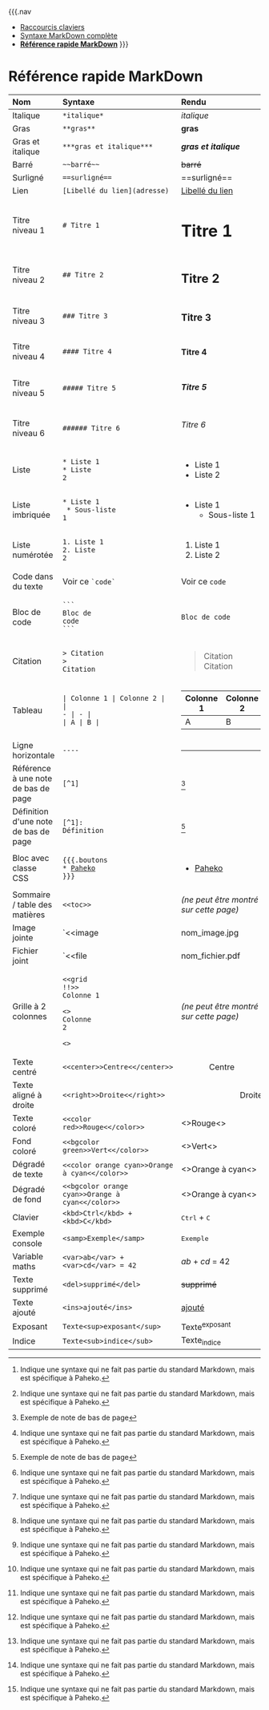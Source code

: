 {{{.nav
* [Raccourcis claviers](keyboard.html)
* [Syntaxe MarkDown complète](markdown.html)
* **[Référence rapide MarkDown](markdown_quickref.html)**
}}}

# Référence rapide MarkDown

|Nom | Syntaxe | Rendu | Notes |
| :- | :- | :- | :- |
| Italique | `*italique*` | *italique* | |
| Gras | `**gras**` | **gras** | |
| Gras et italique | `***gras et italique***` | ***gras et italique*** | |
| Barré | `~~barré~~` | ~~barré~~ | [^P] |
| Surligné | `==surligné==` | ==surligné== | [^P] |
| Lien | `[Libellé du lien](adresse)` | [Libellé du lien](https://paheko.cloud/) | |
| Titre niveau 1 | `# Titre 1` | <h1>Titre 1</h1> | |
| Titre niveau 2 | `## Titre 2` | <h2>Titre 2</h2> | |
| Titre niveau 3 | `### Titre 3` | <h3>Titre 3</h3> | |
| Titre niveau 4 | `#### Titre 4` | <h4>Titre 4</h4> | |
| Titre niveau 5 | `##### Titre 5` | <h5>Titre 5</h5> | |
| Titre niveau 6 | `###### Titre 6` | <h6>Titre 6</h6> | |
| Liste | <pre><code>\* Liste 1<br>\* Liste 2</code></pre> | <ul><li>Liste 1</li><li>Liste 2</li></ul> | |
| Liste imbriquée | <pre><code>\* Liste 1<br>  \* Sous-liste 1</code></pre> | <ul><li>Liste 1<ul><li>Sous-liste 1</li></ul></li></ul> | |
| Liste numérotée | <pre><code>1. Liste 1<br>2. Liste 2</code></pre> | <ol><li>Liste 1</li><li>Liste 2</li></ol> | |
| Code dans du texte | Voir ce <code>\`code\`</code> | Voir ce `code` | |
| Bloc de code | <pre><code>\```<br>Bloc de code<br>\```</code></pre> | <pre><code>Bloc de code</code></pre> | |
| Citation | <pre><code>> Citation<br>> Citation</code></pre> | <blockquote>Citation<br>Citation</blockquote> | |
| Tableau | <pre><code>\| Colonne 1 \| Colonne 2 \|<br>\| - \| - \|<br>\| A \| B \|</code></pre> | <table><thead><tr><th>Colonne 1</th><th>Colonne 2</th></tr></thead><tbody><tr><td>A</td><td>B</td></tr></tbody></table> | |
| Ligne horizontale | `----` | <hr /> | |
| Référence à une note de bas de page | `[^1]` | [^1] | [^P] |
| Définition d'une note de bas de page | <pre><code>\[^1]: Définition</code></pre> | [^1] | [^P] |
| Bloc avec classe CSS | <pre><code>{{{.boutons<br />* [Paheko](https://paheko.cloud/)<br />}}}</code></pre> | <div class="boutons"><ul><li><a href="https://paheko.cloud/">Paheko</a></li></ul></div> | [^P] |
| Sommaire / table des matières | `<<toc>>` | *(ne peut être montré sur cette page)* | [^P] |
| Image jointe | `<<image|nom_image.jpg|center|Légende>>` | *(ne peut être montré sur cette page)* | [^P] |
| Fichier joint | `<<file|nom_fichier.pdf|Libellé>>` | *(ne peut être montré sur cette page)* | [^P] |
| Grille à 2 colonnes | <pre><code>\<<grid !!>><br>Colonne 1<br><br>\<<grid>><br>Colonne 2<br><br>\<</grid>></code></pre> | *(ne peut être montré sur cette page)* | [^P] |
| Texte centré | `<<center>>Centre<</center>>` | <div style="text-align: center;">Centre</div> | [^P] |
| Texte aligné à droite | `<<right>>Droite<</right>>` | <div style="text-align: right;">Droite</div> | [^P] |
| Texte coloré | `<<color red>>Rouge<</color>>` | <<color red>>Rouge<</color>> | [^P] |
| Fond coloré | `<<bgcolor green>>Vert<</color>>` | <<bgcolor green>>Vert<</color>> | [^P] |
| Dégradé de texte | `<<color orange cyan>>Orange à cyan<</color>>` | <<color orange cyan>>Orange à cyan<</color>> | [^P] |
| Dégradé de fond | `<<bgcolor orange cyan>>Orange à cyan<</color>>` | <<bgcolor orange cyan>>Orange à cyan<</color>> | [^P] |
| Clavier | `<kbd>Ctrl</kbd> + <kbd>C</kbd>` | <kbd>Ctrl</kbd> + <kbd>C</kbd> | |
| Exemple console | `<samp>Exemple</samp>` | <samp>Exemple</samp> | |
| Variable maths | `<var>ab</var> + <var>cd</var> = 42` | <var>ab</var> + <var>cd</var> = 42 | |
| Texte supprimé | `<del>supprimé</del>` | <del>supprimé</del> | |
| Texte ajouté | `<ins>ajouté</ins>` | <ins>ajouté</ins> | |
| Exposant | `Texte<sup>exposant</sup>` | Texte<sup>exposant</sup> | |
| Indice | `Texte<sub>indice</sub>` | Texte<sub>indice</sub> | |

[^1]: Exemple de note de bas de page
[^P]: Indique une syntaxe qui ne fait pas partie du standard Markdown, mais est spécifique à Paheko.
